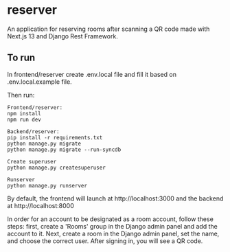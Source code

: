 # reserver
An application for reserving rooms after scanning a QR code made with Next.js 13 and Django Rest Framework.

## To run

In frontend/reserver create .env.local file and fill it based on .env.local.example file.

Then run:
```shell
Frontend/reserver:
npm install
npm run dev

Backend/reserver:
pip install -r requirements.txt
python manage.py migrate
python manage.py migrate --run-syncdb

Create superuser
python manage.py createsuperuser

Runserver
python manage.py runserver
```
By default, the frontend will launch at http://localhost:3000 and the backend at http://localhost:8000

In order for an account to be designated as a room account, follow these steps: first, create a 'Rooms' group in the Django admin panel and add the account to it. Next, create a room in the Django admin panel, set the name, and choose the correct user. After signing in, you will see a QR code.
